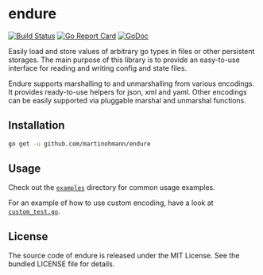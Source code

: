 endure
======

[![Build Status](https://travis-ci.org/martinohmann/endure.svg)](https://travis-ci.org/martinohmann/endure)
[![Go Report Card](https://goreportcard.com/badge/github.com/martinohmann/endure)](https://goreportcard.com/report/github.com/martinohmann/endure)
[![GoDoc](https://godoc.org/github.com/martinohmann/endure?status.svg)](https://godoc.org/github.com/martinohmann/endure)

Easily load and store values of arbitrary go types in files or other persistent
storages. The main purpose of this library is to provide an easy-to-use
interface for reading and writing config and state files.

Endure supports marshalling to and unmarshalling from various encodings. It
provides ready-to-use helpers for json, xml and yaml. Other encodings can be
easily supported via pluggable marshal and unmarshal functions.

Installation
------------

```sh
go get -u github.com/martinohmann/endure
```

Usage
-----

Check out the [`examples`](examples) directory for common usage examples.

For an example of how to use custom encoding, have a look at [`custom_test.go`](custom_test.go).

License
-------

The source code of endure is released under the MIT License. See the bundled
LICENSE file for details.

